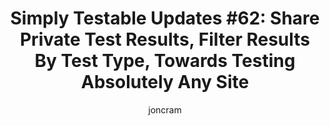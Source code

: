 ---
title: "Simply Testable Updates #62: Share Private Test Results, Filter Results By Test Type, Towards Testing Absolutely Any Site"
author: joncram
newsletter_meta:
    issue_number: 62nd
    url: https://us5.campaign-archive2.com/?u=ac75e33d993d2b502e333ddd0&amp;id=7cec00734e
    highlights:
        - share private test results
        - filtering results by test type
        - working towards testing absolutely any site
    closing_sentence: Expect the next newsletter a week from now on October 30.
---